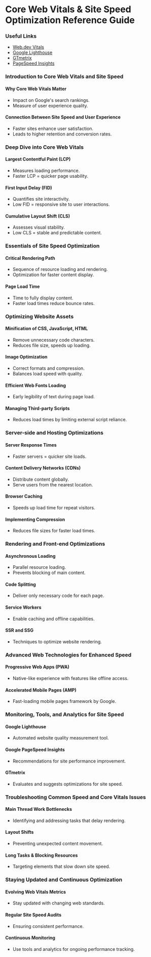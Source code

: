# Core Web Vitals & Site Speed Optimization Reference Guide

### Useful Links

* [Web.dev Vitals](https://web.dev/vitals/)
* [Google Lighthouse](https://developers.google.com/web/tools/lighthouse)
* [GTmetrix](https://gtmetrix.com/)
* [PageSpeed Insights](https://developers.google.com/speed/docs/insights/v5/about)

### Introduction to Core Web Vitals and Site Speed

#### Why Core Web Vitals Matter

* Impact on Google's search rankings.
* Measure of user experience quality.

#### Connection Between Site Speed and User Experience

* Faster sites enhance user satisfaction.
* Leads to higher retention and conversion rates.

### Deep Dive into Core Web Vitals

#### Largest Contentful Paint (LCP)

* Measures loading performance.
* Faster LCP = quicker page usability.

#### First Input Delay (FID)

* Quantifies site interactivity.
* Low FID = responsive site to user interactions.

#### Cumulative Layout Shift (CLS)

* Assesses visual stability.
* Low CLS = stable and predictable content.

### Essentials of Site Speed Optimization

#### Critical Rendering Path

* Sequence of resource loading and rendering.
* Optimization for faster content display.

#### Page Load Time

* Time to fully display content.
* Faster load times reduce bounce rates.

### Optimizing Website Assets

#### Minification of CSS, JavaScript, HTML

* Remove unnecessary code characters.
* Reduces file size, speeds up loading.

#### Image Optimization

* Correct formats and compression.
* Balances load speed with quality.

#### Efficient Web Fonts Loading

* Early legibility of text during page load.

#### Managing Third-party Scripts

* Reduces load times by limiting external script reliance.

### Server-side and Hosting Optimizations

#### Server Response Times

* Faster servers = quicker site loads.

#### Content Delivery Networks (CDNs)

* Distribute content globally.
* Serve users from the nearest location.

#### Browser Caching

* Speeds up load time for repeat visitors.

#### Implementing Compression

* Reduces file sizes for faster load times.

### Rendering and Front-end Optimizations

#### Asynchronous Loading

* Parallel resource loading.
* Prevents blocking of main content.

#### Code Splitting

* Deliver only necessary code for each page.

#### Service Workers

* Enable caching and offline capabilities.

#### SSR and SSG

* Techniques to optimize website rendering.

### Advanced Web Technologies for Enhanced Speed

#### Progressive Web Apps (PWA)

* Native-like experience with features like offline access.

#### Accelerated Mobile Pages (AMP)

* Fast-loading mobile pages framework by Google.

### Monitoring, Tools, and Analytics for Site Speed

#### Google Lighthouse

* Automated website quality measurement tool.

#### Google PageSpeed Insights

* Recommendations for site performance improvement.

#### GTmetrix

* Evaluates and suggests optimizations for site speed.

### Troubleshooting Common Speed and Core Vitals Issues

#### Main Thread Work Bottlenecks

* Identifying and addressing tasks that delay rendering.

#### Layout Shifts

* Preventing unexpected content movement.

#### Long Tasks & Blocking Resources

* Targeting elements that slow down site speed.

### Staying Updated and Continuous Optimization

#### Evolving Web Vitals Metrics

* Stay updated with changing web standards.

#### Regular Site Speed Audits

* Ensuring consistent performance.

#### Continuous Monitoring

* Use tools and analytics for ongoing performance tracking.
